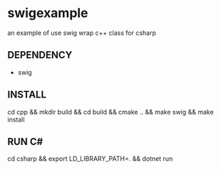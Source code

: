 # swigexample
an example of use swig wrap c++ class for csharp


## DEPENDENCY
- swig

## INSTALL
cd cpp && mkdir build && cd build && cmake .. && make swig && make install

## RUN C#
cd csharp && export LD_LIBRARY_PATH=. && dotnet run
